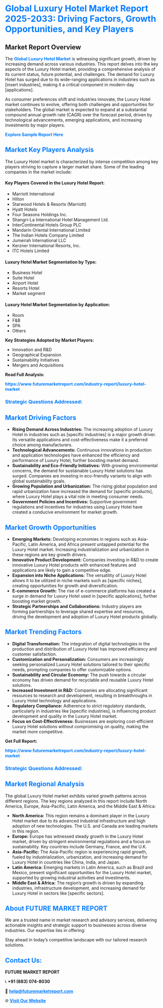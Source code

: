 <h1 style="color: #007BFF;">Global Luxury Hotel Market Report 2025-2033: Driving Factors, Growth Opportunities, and Key Players</h1>

<section id="overview">
<h2>Market Report Overview</h2>
<p>The <a href="https://www.futuremarketreport.com/industry-report/luxury-hotel-market" style="color: #007BFF; text-decoration: none;"><strong>Global Luxury Hotel Market</strong></a> is witnessing significant growth, driven by increasing demand across various industries. This report delves into the key aspects of the Luxury Hotel market, providing a comprehensive analysis of its current status, future potential, and challenges. The demand for Luxury Hotel has surged due to its wide-ranging applications in industries such as [insert industries], making it a critical component in modern-day [applications].</p>
<p>As consumer preferences shift and industries innovate, the Luxury Hotel market continues to evolve, offering both challenges and opportunities for stakeholders. The global market is expected to expand at a substantial compound annual growth rate (CAGR) over the forecast period, driven by technological advancements, emerging applications, and increasing investments by major players.</p>
</section>

<section id="overview">
<p><a href="https://www.futuremarketreport.com/request-sample/reportId=109976" style="color: #007BFF; text-decoration: none;"><strong>Explore Sample Report Here</strong></a></p>
</section>

<section id="key-players">
<h2 style="color: #007BFF;">Market Key Players Analysis</h2>
<p>The Luxury Hotel market is characterized by intense competition among key players striving to capture a larger market share. Some of the leading companies in the market include:</p>
<h4>Key Players Covered in the Luxury Hotel Report:</h4>
<ul><li>Marriott International</li><li>Hilton</li><li>Starwood Hotels &amp; Resorts (Marriott)</li><li>Hyatt Hotels</li><li>Four Seasons Holdings Inc.</li><li>Shangri-La International Hotel Management Ltd.</li><li>InterContinental Hotels Group PLC</li><li>Mandarin Oriental International Limited</li><li>The Indian Hotels Company Limited</li><li>Jumeirah International LLC</li><li>Kerzner International Resorts, Inc.</li><li>ITC Hotels Limited</li></ul>
<h4>Luxury Hotel Market Segmentation by Type:</h4>
<ul><li>Business Hotel</li><li>Suite Hotel</li><li>Airport Hotel</li><li>Resorts Hotel</li><li>Market segment</li></ul>

<h4>Luxury Hotel Market Segmentation by Application:</h4>
<ul><li>Room</li><li>F&amp;B</li><li>SPA</li><li>Others</li></ul>
<p><strong>Key Strategies Adopted by Market Players:</strong></p>
<ul>
<li>Innovation and R&D</li>
<li>Geographical Expansion</li>
<li>Sustainability Initiatives</li>
<li>Mergers and Acquisitions</li>
</ul>
</section>

<section>
<p><strong>Read Full Analysis: </strong></p><a href="https://www.futuremarketreport.com/industry-report/luxury-hotel-market" style="color: #007BFF; text-decoration: none;"><strong>https://www.futuremarketreport.com/industry-report/luxury-hotel-market</strong></a>
<h3 style="color: #007BFF;">Strategic Questions Addressed:</h3>
</section>

<section id="driving-factors">
<h2 style="color: #007BFF;">Market Driving Factors</h2>
<ul>
<li><strong>Rising Demand Across Industries:</strong> The increasing adoption of Luxury Hotel in industries such as [specific industries] is a major growth driver. Its versatile applications and cost-effectiveness make it a preferred choice among manufacturers.</li>
<li><strong>Technological Advancements:</strong> Continuous innovations in production and application technologies have enhanced the efficiency and performance of Luxury Hotel, further boosting market demand.</li>
<li><strong>Sustainability and Eco-Friendly Initiatives:</strong> With growing environmental concerns, the demand for sustainable Luxury Hotel solutions has surged. Companies are investing in eco-friendly variants to align with global sustainability goals.</li>
<li><strong>Growing Population and Urbanization:</strong> The rising global population and rapid urbanization have increased the demand for [specific products], where Luxury Hotel plays a vital role in meeting consumer needs.</li>
<li><strong>Government Policies and Incentives:</strong> Supportive government regulations and incentives for industries using Luxury Hotel have created a conducive environment for market growth.</li>
</ul>
</section>

<section id="growth-opportunities">
<h2 style="color: #007BFF;">Market Growth Opportunities</h2>
<ul>
<li><strong>Emerging Markets:</strong> Developing economies in regions such as Asia-Pacific, Latin America, and Africa present untapped potential for the Luxury Hotel market. Increasing industrialization and urbanization in these regions are key growth drivers.</li>
<li><strong>Innovative Product Development:</strong> Companies investing in R&D to create innovative Luxury Hotel products with enhanced features and applications are likely to gain a competitive edge.</li>
<li><strong>Expansion into Niche Applications:</strong> The versatility of Luxury Hotel allows it to be utilized in niche markets such as [specific niches], creating opportunities for growth and diversification.</li>
<li><strong>E-commerce Growth:</strong> The rise of e-commerce platforms has created a surge in demand for Luxury Hotel used in [specific applications], further boosting market growth.</li>
<li><strong>Strategic Partnerships and Collaborations:</strong> Industry players are forming partnerships to leverage shared expertise and resources, driving the development and adoption of Luxury Hotel products globally.</li>
</ul>
</section>

<section id="trending-factors">
<h2 style="color: #007BFF;">Market Trending Factors</h2>
<ul>
<li><strong>Digital Transformation:</strong> The integration of digital technologies in the production and distribution of Luxury Hotel has improved efficiency and customer satisfaction.</li>
<li><strong>Customization and Personalization:</strong> Consumers are increasingly seeking personalized Luxury Hotel solutions tailored to their specific needs, prompting companies to offer customizable options.</li>
<li><strong>Sustainability and Circular Economy:</strong> The push towards a circular economy has driven demand for recyclable and reusable Luxury Hotel solutions.</li>
<li><strong>Increased Investment in R&D:</strong> Companies are allocating significant resources to research and development, resulting in breakthroughs in Luxury Hotel technology and applications.</li>
<li><strong>Regulatory Compliance:</strong> Adherence to strict regulatory standards, particularly in industries like [specific industries], is influencing product development and quality in the Luxury Hotel market.</li>
<li><strong>Focus on Cost-Effectiveness:</strong> Businesses are exploring cost-efficient Luxury Hotel solutions without compromising on quality, making the market more competitive.</li>
</ul>
</section>

<section>
<p><strong>Get Full Report: </strong></p><a href="https://www.futuremarketreport.com/industry-report/luxury-hotel-market" style="color: #007BFF; text-decoration: none;"><strong>https://www.futuremarketreport.com/industry-report/luxury-hotel-market</strong></a>
<h3 style="color: #007BFF;">Strategic Questions Addressed:</h3>
</section>


<section id="regional-analysis">
<h2 style="color: #007BFF;">Market Regional Analysis</h2>
<p>The global Luxury Hotel market exhibits varied growth patterns across different regions. The key regions analyzed in this report include North America, Europe, Asia-Pacific, Latin America, and the Middle East & Africa:</p>
<ul>
<li><strong>North America:</strong> This region remains a dominant player in the Luxury Hotel market due to its advanced industrial infrastructure and high adoption of new technologies. The U.S. and Canada are leading markets in this region.</li>
<li><strong>Europe:</strong> Europe has witnessed steady growth in the Luxury Hotel market, driven by stringent environmental regulations and a focus on sustainability. Key countries include Germany, France, and the U.K.</li>
<li><strong>Asia-Pacific:</strong> The Asia-Pacific region is experiencing rapid growth, fueled by industrialization, urbanization, and increasing demand for Luxury Hotel in countries like China, India, and Japan.</li>
<li><strong>Latin America:</strong> Emerging markets in Latin America, such as Brazil and Mexico, present significant opportunities for the Luxury Hotel market, supported by growing industrial activities and investments.</li>
<li><strong>Middle East & Africa:</strong> The region’s growth is driven by expanding industries, infrastructure development, and increasing demand for Luxury Hotel in sectors like [specific sectors].</li>
</ul>
</section>

<footer>
<h2 style="color: #007BFF;">About FUTURE MARKET REPORT</h2>
<p>We are a trusted name in market research and advisory services, delivering actionable insights and strategic support to businesses across diverse industries. Our expertise lies in offering:</p>

<p>Stay ahead in today’s competitive landscape with our tailored research solutions.</p>

<h2 style="color: #007BFF;">Contact Us:</h2>
<p><strong>FUTURE MARKET REPORT</strong></p>
<p>📞 <strong>+91 (883) 074-8030</strong></p>
<p>📧 <strong><a href="mailto:help@futuremarketreport.com" style="color: #007BFF;">help@futuremarketreport.com</a></strong></p>
<p>🌐 <strong><a href="https://www.futuremarketreport.com/" style="color: #007BFF;">Visit Our Website</a></strong></p>
</footer>